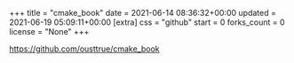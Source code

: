 +++
title = "cmake_book"
date = 2021-06-14 08:36:32+00:00
updated = 2021-06-19 05:09:11+00:00
[extra]
css = "github"
start = 0
forks_count = 0
license = "None"
+++

<https://github.com/ousttrue/cmake_book>



